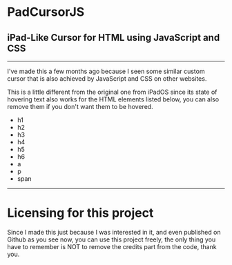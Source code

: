 # PadCursorJS

## iPad-Like Cursor for HTML using JavaScript and CSS

---

I've made this a few months ago because I seen some similar custom cursor that is also achieved by JavaScript and CSS on other websites.

This is a little different from the original one from iPadOS since its state of hovering text also works for the HTML elements listed below, you can also remove them if you don't want them to be hovered.

- h1
- h2
- h3
- h4
- h5
- h6
- a
- p
- span

---

# Licensing for this project

Since I made this just because I was interested in it, and even published on Github as you see now, you can use this project freely, the only thing you have to remember is NOT to remove the credits part from the code, thank you.
